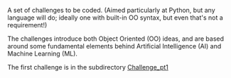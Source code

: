 A set of challenges to be coded. (Aimed particularly at Python, but any language will do; ideally one with built-in OO syntax, but even that's not a requirement!)

The challenges introduce both Object Oriented (OO) ideas, and are based around some fundamental elements behind Artificial Intelligence (AI) and Machine Learning (ML).

The first challenge is in the subdirectory [Challenge_pt1](https://github.com/EduBotics/OO_AIML_Challenge/tree/master/Challenge_pt1)

